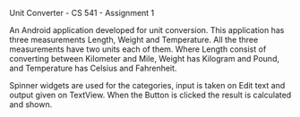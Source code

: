 
Unit Converter - CS 541 - Assignment 1


An Android application developed for unit conversion. This application has three measurements Length, Weight and Temperature. All the three measurements have two units each of them. Where Length consist of converting between Kilometer and Mile, Weight has Kilogram and Pound, and Temperature has Celsius and Fahrenheit. 


Spinner widgets are used for the categories, input is taken on Edit text and output given on TextView. When the Button is clicked the result is calculated and shown.
